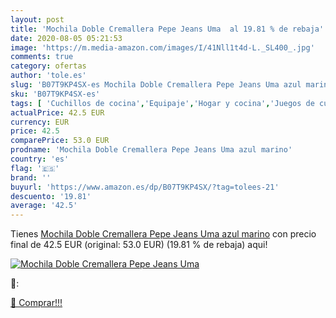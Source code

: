```yaml
---
layout: post
title: 'Mochila Doble Cremallera Pepe Jeans Uma  al 19.81 % de rebaja'
date: 2020-08-05 05:21:53
image: 'https://m.media-amazon.com/images/I/41Nll1t4d-L._SL400_.jpg'
comments: true
category: ofertas
author: 'tole.es'
slug: 'B07T9KP4SX-es Mochila Doble Cremallera Pepe Jeans Uma azul marino'
sku: 'B07T9KP4SX-es'
tags: [ 'Cuchillos de cocina','Equipaje','Hogar y cocina','Juegos de cuchillos de cocina','Mochilas','Mochilas tipo casual','Utensilios de cocina','mochila', ]
actualPrice: 42.5 EUR
currency: EUR
price: 42.5
comparePrice: 53.0 EUR
prodname: 'Mochila Doble Cremallera Pepe Jeans Uma azul marino'
country: 'es'
flag: '🇪🇸'
brand: ''
buyurl: 'https://www.amazon.es/dp/B07T9KP4SX/?tag=tolees-21'
descuento: '19.81'
average: '42.5'
---
```


Tienes [Mochila Doble Cremallera Pepe Jeans Uma azul marino](https://www.amazon.es/dp/B07T9KP4SX/?tag=tolees-21) con precio final de  42.5 EUR (original: 53.0 EUR) (19.81 %  de rebaja) aqui!

[![Mochila Doble Cremallera Pepe Jeans Uma ](https://m.media-amazon.com/images/I/41Nll1t4d-L._SL400_.jpg)](https://www.amazon.es/dp/B07T9KP4SX/?tag=tolees-21)

🔎:


[🛒 Comprar!!!](https://www.amazon.es/dp/B07T9KP4SX/?tag=tolees-21)
